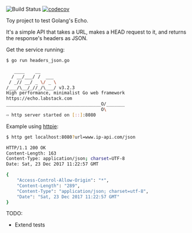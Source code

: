 ![Build Status](https://travis-ci.org/lalvarezguillen/headers_json_go.svg?branch=master) [![codecov](https://codecov.io/gh/lalvarezguillen/headers_json_go/branch/master/graph/badge.svg)](https://codecov.io/gh/lalvarezguillen/headers_json_go)

Toy project to test Golang's Echo.

It's a simple API that takes a URL, makes a HEAD request to it, and returns the response's headers as JSON.

Get the service running:
```bash
$ go run headers_json.go

   ____    __
  / __/___/ /  ___
 / _// __/ _ \/ _ \
/___/\__/_//_/\___/ v3.2.3
High performance, minimalist Go web framework
https://echo.labstack.com
____________________________________O/_______
                                    O\
⇨ http server started on [::]:8080
```

Example using [httpie](https://httpie.org/):
```bash
$ http get localhost:8080?url=www.ip-api.com/json

HTTP/1.1 200 OK
Content-Length: 163
Content-Type: application/json; charset=UTF-8
Date: Sat, 23 Dec 2017 11:22:57 GMT

{
    "Access-Control-Allow-Origin": "*",
    "Content-Length": "289",
    "Content-Type": "application/json; charset=utf-8",
    "Date": "Sat, 23 Dec 2017 11:22:57 GMT"
}
```

TODO:
  * Extend tests